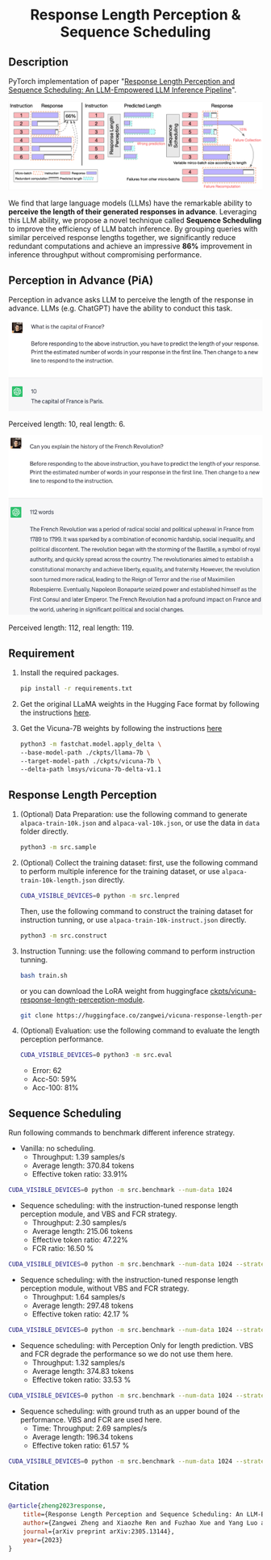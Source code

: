 <div align="center">

# Response Length Perception & Sequence Scheduling

</div>

## Description

PyTorch implementation of paper "[Response Length Perception and Sequence Scheduling: An LLM-Empowered LLM Inference Pipeline](https://arxiv.org/abs/2305.13144)".

![Sequence Scheduling Pipeline](./imgs/pipeline.png)

We find that large language models (LLMs) have the remarkable ability to **perceive the length of their generated responses in advance**. Leveraging this LLM ability, we propose a novel technique called **Sequence Scheduling** to improve the efficiency of LLM batch inference. By grouping queries with similar perceived response lengths together, we significantly reduce redundant computations and achieve an impressive **86%** improvement in inference throughput without compromising performance.

## Perception in Advance (PiA)

Perception in advance asks LLM to perceive the length of the response in advance. LLMs (e.g. ChatGPT) have the ability to conduct this task.

![Perception in Advance](./imgs/pia_short.png)

Perceived length: 10, real length: 6.

![Perception in Advance](./imgs/pia_long.png)

Perceived length: 112, real length: 119.

## Requirement

1. Install the required packages.

   ```bash
   pip install -r requirements.txt
   ```

2. Get the original LLaMA weights in the Hugging Face format by following the instructions [here](https://huggingface.co/docs/transformers/main/model_doc/llama).
3. Get the Vicuna-7B weights by following the instructions [here](https://github.com/lm-sys/FastChat#vicuna-7b)

   ```bash
   python3 -m fastchat.model.apply_delta \
   --base-model-path ./ckpts/llama-7b \
   --target-model-path ./ckpts/vicuna-7b \
   --delta-path lmsys/vicuna-7b-delta-v1.1
   ```

## Response Length Perception

1. (Optional) Data Preparation: use the following command to generate `alpaca-train-10k.json` and `alpaca-val-10k.json`, or use the data in `data` folder directly.

   ```bash
   python3 -m src.sample
   ```

2. (Optional) Collect the training dataset: first, use the following command to perform multiple inference for the training dataset, or use `alpaca-train-10k-length.json` directly.

   ```bash
   CUDA_VISIBLE_DEVICES=0 python -m src.lenpred
   ```

   Then, use the following command to construct the training dataset for instruction tunning, or use `alpaca-train-10k-instruct.json` directly.

   ```bash
   python3 -m src.construct
   ```

3. Instruction Tunning: use the following command to perform instruction tunning.

   ```bash
   bash train.sh
   ```

   or you can download the LoRA weight from huggingface [ckpts/vicuna-response-length-perception-module](https://huggingface.co/zangwei/vicuna-response-length-perception-module).

   ```bash
   git clone https://huggingface.co/zangwei/vicuna-response-length-perception-module ckpts/vicuna-response-length-perception-module
   ```

4. (Optional) Evaluation: use the following command to evaluate the length perception performance.

   ```bash
   CUDA_VISIBLE_DEVICES=0 python3 -m src.eval
   ```

   - Error: 62
   - Acc-50: 59%
   - Acc-100: 81%

## Sequence Scheduling

Run following commands to benchmark different inference strategy.

- Vanilla: no scheduling.
  - Throughput: 1.39 samples/s
  - Average length: 370.84 tokens
  - Effective token ratio: 33.91%

```bash
CUDA_VISIBLE_DEVICES=0 python -m src.benchmark --num-data 1024
```

- Sequence scheduling: with the instruction-tuned response length perception module, and VBS and FCR strategy.
  - Throughput: 2.30 samples/s
  - Average length: 215.06 tokens
  - Effective token ratio: 47.22%
  - FCR ratio: 16.50 %

```bash
CUDA_VISIBLE_DEVICES=0 python -m src.benchmark --num-data 1024 --strategy seqsch --vbs --fcr --lora-path ./ckpts/vicuna-response-length-perception-module
```

- Sequence scheduling: with the instruction-tuned response length perception module, without VBS and FCR strategy.
  - Throughput: 1.64 samples/s
  - Average length: 297.48 tokens
  - Effective token ratio: 42.17 %

```bash
CUDA_VISIBLE_DEVICES=0 python -m src.benchmark --num-data 1024 --strategy seqsch --lora-path ./ckpts/vicuna-response-length-perception-module
```

- Sequence scheduling: with Perception Only for length prediction. VBS and FCR degrade the performance so we do not use them here.
  - Throughput: 1.32 samples/s
  - Average length: 374.83 tokens
  - Effective token ratio: 33.53 %

```bash
CUDA_VISIBLE_DEVICES=0 python -m src.benchmark --num-data 1024 --strategy po
```

- Sequence scheduling: with ground truth as an upper bound of the performance. VBS and FCR are used here.
  - Time: Throughput: 2.69 samples/s
  - Average length: 196.34 tokens
  - Effective token ratio: 61.57 %

```bash
CUDA_VISIBLE_DEVICES=0 python -m src.benchmark --num-data 1024 --strategy gt --vbs --fcr
```

## Citation

```bibtex
@article{zheng2023response,
    title={Response Length Perception and Sequence Scheduling: An LLM-Empowered LLM Inference Pipeline},
    author={Zangwei Zheng and Xiaozhe Ren and Fuzhao Xue and Yang Luo and Xin Jiang and Yang You},
    journal={arXiv preprint arXiv:2305.13144},
    year={2023}
}
```
